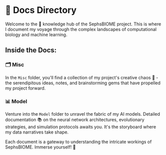 # 📁 Docs Directory

Welcome to the 🧠 knowledge hub of the SephsBIOME project. This is where I document my voyage through the complex landscapes of computational biology and machine learning.

## Inside the Docs:

### 🗂 Misc
In the `Misc` folder, you'll find a collection of my project's creative chaos 🎨 - the serendipitous ideas, notes, and brainstorming gems that have propelled my project forward.

### 📊 Model
Venture into the `Model` folder to unravel the fabric of my AI models. Detailed documentation 📚 on the neural network architectures, evolutionary strategies, and simulation protocols awaits you. It's the storyboard where my data narratives take shape.

Each document is a gateway to understanding the intricate workings of SephsBIOME. Immerse yourself! 🌟
